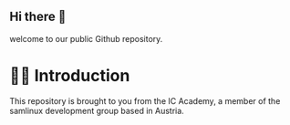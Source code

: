 ## Hi there 👋
welcome to our public Github repository.

# 🙋‍♀️ Introduction
This repository is brought to you from the IC Academy, a member of the samlinux development group based in Austria.


